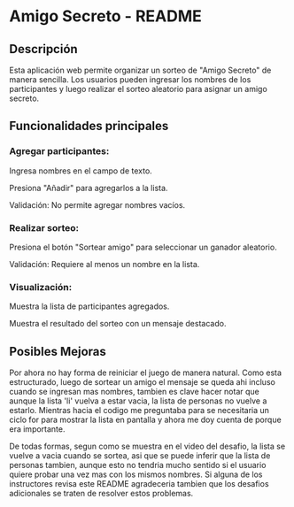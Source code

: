 <h1>Amigo Secreto - README</h1>
<h2>Descripción</h2>
Esta aplicación web permite organizar un sorteo de "Amigo Secreto" de manera sencilla. Los usuarios pueden ingresar los nombres de los participantes y luego realizar el sorteo aleatorio para asignar un amigo secreto.

<h2>Funcionalidades principales</h2>
<h3>Agregar participantes:</h3>

Ingresa nombres en el campo de texto.

Presiona "Añadir" para agregarlos a la lista.

Validación: No permite agregar nombres vacíos.

<h3>Realizar sorteo:</h3>

Presiona el botón "Sortear amigo" para seleccionar un ganador aleatorio.

Validación: Requiere al menos un nombre en la lista.

<h3>Visualización:</h3>

Muestra la lista de participantes agregados.

Muestra el resultado del sorteo con un mensaje destacado.

<h2>Posibles Mejoras</h2>

Por ahora no hay forma de reiniciar el juego de manera natural. Como esta estructurado,
luego de sortear un amigo el mensaje se queda ahi incluso cuando se ingresan mas nombres, tambien
es clave hacer notar que aunque la lista 'li' vuelva a estar vacia, la lista de personas no vuelve a estarlo.
Mientras hacia el codigo me preguntaba para se necesitaria un ciclo for para mostrar la lista en pantalla y ahora me doy cuenta de porque era importante.

De todas formas, segun como se muestra en el video del desafio, la lista se vuelve a vacia cuando se sortea, asi que se puede inferir
que la lista de personas tambien, aunque esto no tendria mucho sentido si el usuario quiere probar una vez mas con los mismos nombres.
Si alguna de los instructores revisa este README agradeceria tambien que los desafios adicionales se traten de resolver estos problemas.